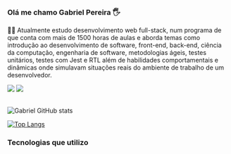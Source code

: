 ### Olá me chamo Gabriel Pereira 🖐️

🧑‍🎓 Atualmente estudo desenvolvimento web full-stack, num programa de que conta com mais de 1500 horas de aulas e aborda temas como introdução ao desenvolvimento de software, front-end, back-end, ciência da computação, engenharia de software, metodologias ágeis, testes unitários, testes com Jest e RTL além de habilidades comportamentais e dinâmicas onde simulavam situações reais do ambiente de trabalho de um desenvolvedor.

<div>
   <a href="https://www.linkedin.com/in/gabriel-pereira-antunes" target="_blank"><img src="https://img.shields.io/badge/LinkedIn-0077B5?style=for-the-badge&logo=linkedin&logoColor=white" target="_blank"></a>
   <a href="mailto:gabrielja2antunes@gmail.com"><img src="https://img.shields.io/badge/Gmail-D14836?style=for-the-badge&logo=gmail&logoColor=white" target="_blank"></a>  
<div><br/>

![Gabriel GitHub stats](https://github-readme-stats.vercel.app/api?username=Gabrielja2&show_icons=true&theme=dracula)

[![Top Langs](https://github-readme-stats.vercel.app/api/top-langs/?username=Gabrielja2&langs_count=8)](https://github.com/anuraghazra/github-readme-stats)


### Tecnologias que utilizo
   
<div style="display: inline-block"><br/>
   <img align="center" alt=""html5 src="https://img.shields.io/badge/HTML5-E34F26?style=for-the-badge&logo=html5&logoColor=white">
   <img align="center" alt=""html5 src="https://img.shields.io/badge/CSS3-1572B6?style=for-the-badge&logo=css3&logoColor=white">
   <img align="center" alt=""html5 src="https://img.shields.io/badge/JavaScript-F7DF1E?style=for-the-badge&logo=javascript&logoColor=black">
   <img align="center" alt=""html5 src="https://img.shields.io/badge/React-20232A?style=for-the-badge&logo=react&logoColor=61DAFB">
   <img align="center" alt=""html5 src="https://img.shields.io/badge/Tailwind_CSS-38B2AC?style=for-the-badge&logo=tailwind-css&logoColor=white">
   <img align="center" alt=""html5 src="https://img.shields.io/badge/Bootstrap-563D7C?style=for-the-badge&logo=bootstrap&logoColor=white">
  <img align="center" alt=""html5 src="https://img.shields.io/badge/Jest-323330?style=for-the-badge&logo=Jest&logoColor=white">  
<div>
